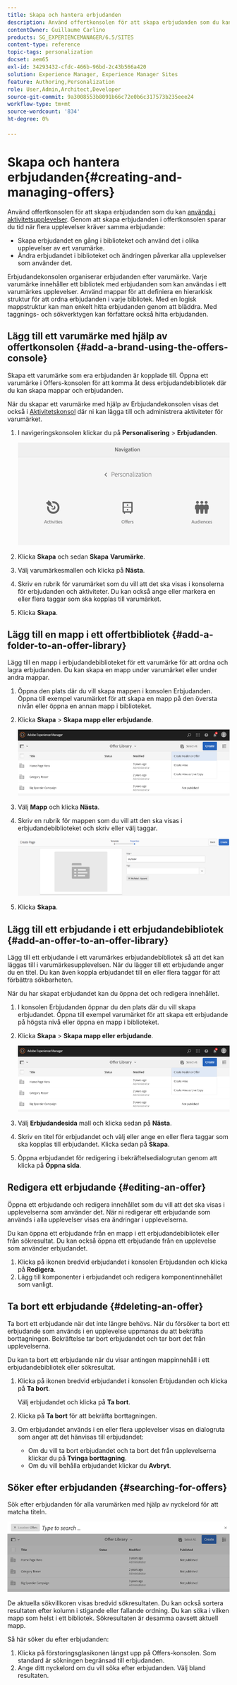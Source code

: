 ```yaml
---
title: Skapa och hantera erbjudanden
description: Använd offertkonsolen för att skapa erbjudanden som du kan använda i aktivitetsupplevelser
contentOwner: Guillaume Carlino
products: SG_EXPERIENCEMANAGER/6.5/SITES
content-type: reference
topic-tags: personalization
docset: aem65
exl-id: 34293432-cfdc-466b-96bd-2c43b566a420
solution: Experience Manager, Experience Manager Sites
feature: Authoring,Personalization
role: User,Admin,Architect,Developer
source-git-commit: 9a3008553b8091b66c72e0b6c317573b235eee24
workflow-type: tm+mt
source-wordcount: '834'
ht-degree: 0%

---
```


# Skapa och hantera erbjudanden{#creating-and-managing-offers}

Använd offertkonsolen för att skapa erbjudanden som du kan [använda i aktivitetsupplevelser](/help/sites-authoring/content-targeting-touch.md). Genom att skapa erbjudanden i offertkonsolen sparar du tid när flera upplevelser kräver samma erbjudande:

* Skapa erbjudandet en gång i biblioteket och använd det i olika upplevelser av ert varumärke.
* Ändra erbjudandet i biblioteket och ändringen påverkar alla upplevelser som använder det.

Erbjudandekonsolen organiserar erbjudanden efter varumärke. Varje varumärke innehåller ett bibliotek med erbjudanden som kan användas i ett varumärkes upplevelser. Använd mappar för att definiera en hierarkisk struktur för att ordna erbjudanden i varje bibliotek. Med en logisk mappstruktur kan man enkelt hitta erbjudanden genom att bläddra. Med taggnings- och sökverktygen kan författare också hitta erbjudanden.

## Lägg till ett varumärke med hjälp av offertkonsolen {#add-a-brand-using-the-offers-console}

Skapa ett varumärke som era erbjudanden är kopplade till. Öppna ett varumärke i Offers-konsolen för att komma åt dess erbjudandebibliotek där du kan skapa mappar och erbjudanden.

När du skapar ett varumärke med hjälp av Erbjudandekonsolen visas det också i [Aktivitetskonsol](/help/sites-authoring/activitylib.md) där ni kan lägga till och administrera aktiviteter för varumärket.

1. I navigeringskonsolen klickar du på **Personalisering** > **Erbjudanden**.

   ![screen-shot_2019-03-05at124139-1](assets/screen-shot_2019-03-05at124139-1.png)

1. Klicka **Skapa** och sedan **Skapa** **Varumärke**.
1. Välj varumärkesmallen och klicka på **Nästa**.
1. Skriv en rubrik för varumärket som du vill att det ska visas i konsolerna för erbjudanden och aktiviteter. Du kan också ange eller markera en eller flera taggar som ska kopplas till varumärket.
1. Klicka **Skapa**.

## Lägg till en mapp i ett offertbibliotek {#add-a-folder-to-an-offer-library}

Lägg till en mapp i erbjudandebiblioteket för ett varumärke för att ordna och lagra erbjudanden. Du kan skapa en mapp under varumärket eller under andra mappar.

1. Öppna den plats där du vill skapa mappen i konsolen Erbjudanden. Öppna till exempel varumärket för att skapa en mapp på den översta nivån eller öppna en annan mapp i biblioteket.
1. Klicka **Skapa** > **Skapa mapp eller erbjudande**.

   ![screen-shot_2019-03-05at124557](assets/screen-shot_2019-03-05at124557.png)

1. Välj **Mapp** och klicka **Nästa**.
1. Skriv en rubrik för mappen som du vill att den ska visas i erbjudandebiblioteket och skriv eller välj taggar.

   ![chlimage_1-172](assets/chlimage_1-172.png)

1. Klicka **Skapa**.

## Lägg till ett erbjudande i ett erbjudandebibliotek {#add-an-offer-to-an-offer-library}

Lägg till ett erbjudande i ett varumärkes erbjudandebibliotek så att det kan läggas till i varumärkesupplevelsen. När du lägger till ett erbjudande anger du en titel. Du kan även koppla erbjudandet till en eller flera taggar för att förbättra sökbarheten.

När du har skapat erbjudandet kan du öppna det och redigera innehållet.

1. I konsolen Erbjudanden öppnar du den plats där du vill skapa erbjudandet. Öppna till exempel varumärket för att skapa ett erbjudande på högsta nivå eller öppna en mapp i biblioteket.
1. Klicka **Skapa** > **Skapa mapp eller erbjudande**.

   ![screen-shot_2019-03-05at124557-1](assets/screen-shot_2019-03-05at124557-1.png)

1. Välj **Erbjudandesida** mall och klicka sedan på **Nästa**.
1. Skriv en titel för erbjudandet och välj eller ange en eller flera taggar som ska kopplas till erbjudandet. Klicka sedan på **Skapa**.
1. Öppna erbjudandet för redigering i bekräftelsedialogrutan genom att klicka på **Öppna sida**.

## Redigera ett erbjudande {#editing-an-offer}

Öppna ett erbjudande och redigera innehållet som du vill att det ska visas i upplevelserna som använder det. När ni redigerar ett erbjudande som används i alla upplevelser visas era ändringar i upplevelserna.

Du kan öppna ett erbjudande från en mapp i ett erbjudandebibliotek eller från sökresultat. Du kan också öppna ett erbjudande från en upplevelse som använder erbjudandet.

1. Klicka på ikonen bredvid erbjudandet i konsolen Erbjudanden och klicka på **Redigera**.
1. Lägg till komponenter i erbjudandet och redigera komponentinnehållet som vanligt.

## Ta bort ett erbjudande {#deleting-an-offer}

Ta bort ett erbjudande när det inte längre behövs. När du försöker ta bort ett erbjudande som används i en upplevelse uppmanas du att bekräfta borttagningen. Bekräftelse tar bort erbjudandet och tar bort det från upplevelserna.

Du kan ta bort ett erbjudande när du visar antingen mappinnehåll i ett erbjudandebibliotek eller sökresultat.

1. Klicka på ikonen bredvid erbjudandet i konsolen Erbjudanden och klicka på **Ta bort**.

   Välj erbjudandet och klicka på **Ta bort**.

1. Klicka på **Ta bort** för att bekräfta borttagningen.
1. Om erbjudandet används i en eller flera upplevelser visas en dialogruta som anger att det hänvisas till erbjudandet:

   * Om du vill ta bort erbjudandet och ta bort det från upplevelserna klickar du på **Tvinga borttagning**.
   * Om du vill behålla erbjudandet klickar du **Avbryt**.

## Söker efter erbjudanden {#searching-for-offers}

Sök efter erbjudanden för alla varumärken med hjälp av nyckelord för att matcha titeln.

![screen-shot_2019-03-05at124731](assets/screen-shot_2019-03-05at124731.png)

De aktuella sökvillkoren visas bredvid sökresultaten. Du kan också sortera resultaten efter kolumn i stigande eller fallande ordning. Du kan söka i vilken mapp som helst i ett bibliotek. Sökresultaten är desamma oavsett aktuell mapp.

Så här söker du efter erbjudanden:

1. Klicka på förstoringsglasikonen längst upp på Offers-konsolen. Som standard är sökningen begränsad till erbjudanden.
1. Ange ditt nyckelord om du vill söka efter erbjudanden. Välj bland resultaten.
